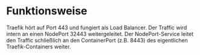 # Funktionsweise

Traefik hört auf Port 443 und fungiert als Load Balancer.
Der Traffic wird intern an einen NodePort 32443 weitergeleitet.
Der NodePort-Service leitet den Traffic schließlich an den ContainerPort (z.B. 8443) des eigentlichen Traefik-Containers weiter.
